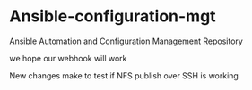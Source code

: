 # Ansible-configuration-mgt
Ansible Automation and Configuration Management Repository

we hope our webhook will work

New changes make to test if NFS publish over SSH is working
